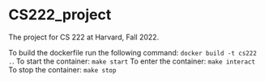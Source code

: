 # CS222_project
The project for CS 222 at Harvard, Fall 2022.

To build the dockerfile run the following command: `docker build -t cs222 .`.
To start the container: `make start`
To enter the container: `make interact`
To stop the container: `make stop`
